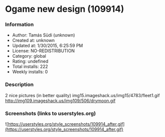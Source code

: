 # Ogame new design (109914)

### Information
- Author: Tamás Südi (unknown)
- Created at: unknown
- Updated at: 1/30/2015, 6:25:59 PM
- License: NO-REDISTRIBUTION
- Category: global
- Rating: undefined
- Total installs: 222
- Weekly installs: 0


### Description
2 nice pictures (in better quality)
img15.imageshack.us/img15/4783/fleet1.gif
http://img109.imageshack.us/img109/506/drymoon.gif


### Screenshots (links to userstyles.org)
![https://userstyles.org/style_screenshots/109914_after.gif](https://userstyles.org/style_screenshots/109914_after.gif)


